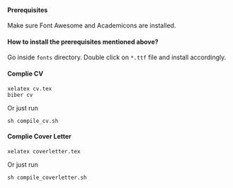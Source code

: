 #### Prerequisites
Make sure Font Awesome and Academicons are installed. 

#### How to install the prerequisites mentioned above?
Go inside `fonts` directory. Double click on `*.ttf` file and install accordingly.

#### Complie CV
```
xelatex cv.tex
biber cv
```

Or just run
```
sh compile_cv.sh
```

#### Complie Cover Letter
```
xelatex coverletter.tex
```

Or just run
```
sh compile_coverletter.sh
```

